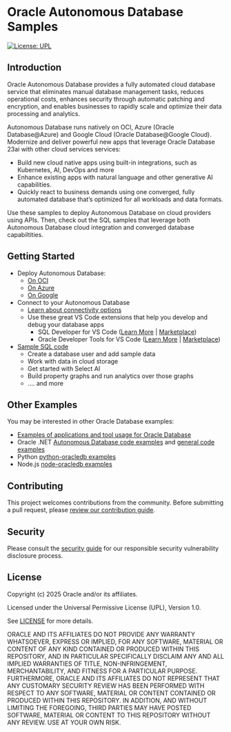 # Oracle Autonomous Database Samples

[![License: UPL](https://img.shields.io/badge/license-UPL-green)](https://img.shields.io/badge/license-UPL-green)

## Introduction
Oracle Autonomous Database provides a fully automated cloud database service that eliminates manual database management tasks, reduces operational costs, enhances security through automatic patching and encryption, and enables businesses to rapidly scale and optimize their data processing and analytics.

Autonomous Database runs natively on OCI, Azure (Oracle Database@Azure) and Google Cloud (Oracle Database@Google Cloud). Modernize and deliver powerful new apps that leverage Oracle Database 23ai with other cloud services services:
* Build new cloud native apps using built-in integrations, such as Kubernetes, AI, DevOps and more
* Enhance existing apps with natural language and other generative AI capabilities.
* Quickly react to business demands using one converged, fully automated database that’s optimized for all workloads and data formats.

Use these samples to deploy Autonomous Database on cloud providers using APIs. Then, check out the SQL samples that leverage both Autonomous Database cloud integration and converged database capabiltities.

## Getting Started
* Deploy Autonomous Database:
    * [On OCI](./multicloud/oci-cli/README.md)
    * [On Azure](./multicloud/azure-cli/README.md)
    * [On Google](./multicloud/gcloud-cli/README.md)
* Connect to your Autonomous Database
    * [Learn about connectivity options](https://docs.oracle.com/en/cloud/paas/autonomous-database/serverless/adbsb/connect-preparing.html)
    * Use these great VS Code extensions that help you develop and debug your database apps
        * SQL Developer for VS Code ([Learn More](https://www.oracle.com/database/sqldeveloper/vscode/) | [Marketplace](https://marketplace.visualstudio.com/items?itemName=Oracle.sql-developer))
        * Oracle Developer Tools for VS Code  ([Learn More](https://docs.oracle.com/en/database/oracle/developer-tools-for-vscode/getting-started/gettingstarted.html) | [Marketplace](https://marketplace.visualstudio.com/items?itemName=Oracle.oracledevtools))
* [Sample SQL code](./sql/README.md)
    * Create a database user and add sample data
    * Work with data in cloud storage
    * Get started with Select AI
    * Build property graphs and run analytics over those graphs
    * .... and more

## Other Examples

You may be interested in other Oracle Database examples:
* [Examples of applications and tool usage for Oracle Database](https://github.com/oracle-samples/oracle-db-examples/)
* Oracle .NET [Autonomous Database code examples](https://github.com/oracle/dotnet-db-samples/tree/master/samples/autonomous-db) and [general code examples](https://github.com/oracle/dotnet-db-samples/tree/master/samples)
* Python [python-oracledb examples](https://github.com/oracle/python-oracledb/tree/main/samples)
* Node.js [node-oracledb examples](https://github.com/oracle/node-oracledb/tree/main/examples)

<!--

### Prerequisites
MISSING

## Notes/Issues
MISSING

## URLs
* Nothing at this time

-->

## Contributing
<!-- If your project has specific contribution requirements, update the
    CONTRIBUTING.md file to ensure those requirements are clearly explained. -->

This project welcomes contributions from the community. Before submitting a pull
request, please [review our contribution guide](./CONTRIBUTING.md).

## Security

Please consult the [security guide](./SECURITY.md) for our responsible security
vulnerability disclosure process.

## License
Copyright (c) 2025 Oracle and/or its affiliates.

Licensed under the Universal Permissive License (UPL), Version 1.0.

See [LICENSE](LICENSE.txt) for more details.

ORACLE AND ITS AFFILIATES DO NOT PROVIDE ANY WARRANTY WHATSOEVER, EXPRESS OR IMPLIED, FOR ANY SOFTWARE, MATERIAL OR CONTENT OF ANY KIND CONTAINED OR PRODUCED WITHIN THIS REPOSITORY, AND IN PARTICULAR SPECIFICALLY DISCLAIM ANY AND ALL IMPLIED WARRANTIES OF TITLE, NON-INFRINGEMENT, MERCHANTABILITY, AND FITNESS FOR A PARTICULAR PURPOSE.  FURTHERMORE, ORACLE AND ITS AFFILIATES DO NOT REPRESENT THAT ANY CUSTOMARY SECURITY REVIEW HAS BEEN PERFORMED WITH RESPECT TO ANY SOFTWARE, MATERIAL OR CONTENT CONTAINED OR PRODUCED WITHIN THIS REPOSITORY. IN ADDITION, AND WITHOUT LIMITING THE FOREGOING, THIRD PARTIES MAY HAVE POSTED SOFTWARE, MATERIAL OR CONTENT TO THIS REPOSITORY WITHOUT ANY REVIEW. USE AT YOUR OWN RISK.
